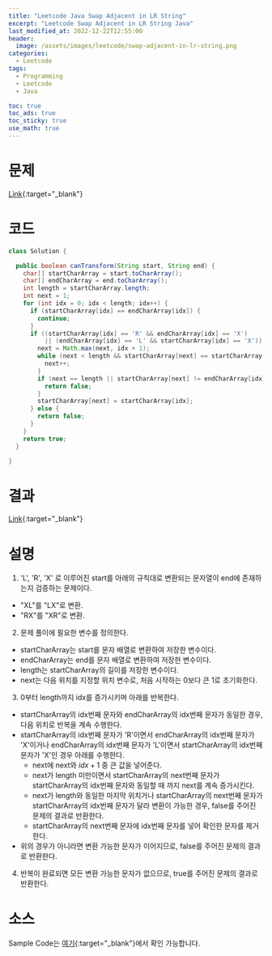 ```yaml
---
title: "Leetcode Java Swap Adjacent in LR String"
excerpt: "Leetcode Swap Adjacent in LR String Java"
last_modified_at: 2022-12-22T12:55:00
header:
  image: /assets/images/leetcode/swap-adjacent-in-lr-string.png
categories:
  - Leetcode
tags:
  - Programming
  - Leetcode
  - Java

toc: true
toc_ads: true
toc_sticky: true
use_math: true
---
```

# 문제
[Link](https://leetcode.com/problems/swap-adjacent-in-lr-string){:target="_blank"}

# 코드
```java
class Solution {

  public boolean canTransform(String start, String end) {
    char[] startCharArray = start.toCharArray();
    char[] endCharArray = end.toCharArray();
    int length = startCharArray.length;
    int next = 1;
    for (int idx = 0; idx < length; idx++) {
      if (startCharArray[idx] == endCharArray[idx]) {
        continue;
      }
      if ((startCharArray[idx] == 'R' && endCharArray[idx] == 'X')
          || (endCharArray[idx] == 'L' && startCharArray[idx] == 'X')) {
        next = Math.max(next, idx + 1);
        while (next < length && startCharArray[next] == startCharArray[idx]) {
          next++;
        }
        if (next == length || startCharArray[next] != endCharArray[idx]) {
          return false;
        }
        startCharArray[next] = startCharArray[idx];
      } else {
        return false;
      }
    }
    return true;
  }

}
```

# 결과
[Link](https://leetcode.com/problems/swap-adjacent-in-lr-string/submissions/863541987/){:target="_blank"}

# 설명
1. 'L', 'R', 'X' 로 이루어진 start를 아래의 규칙대로 변환되는 문자열이 end에 존재하는지 검증하는 문제이다.
- "XL"를 "LX"로 변환.
- "RX"를 "XR"로 변환.

2. 문제 풀이에 필요한 변수를 정의한다.
- startCharArray는 start를 문자 배열로 변환하여 저장한 변수이다.
- endCharArray는 end를 문자 배열로 변환하여 저장한 변수이다.
- length는 startCharArray의 길이를 저장한 변수이다.
- next는 다음 위치를 지정할 위치 변수로, 처음 시작하는 0보다 큰 1로 초기화한다.

3. 0부터 length까지 idx를 증가시키며 아래를 반복한다.
- startCharArray의 idx번째 문자와 endCharArray의 idx번째 문자가 동일한 경우, 다음 위치로 반복을 계속 수행한다.
- startCharArray의 idx번째 문자가 'R'이면서 endCharArray의 idx번째 문자가 'X'이거나 endCharArray의 idx번째 문자가 'L'이면서 startCharArray의 idx번째 문자가 'X'인 경우 아래를 수행한다.
  - next에 next와 $idx + 1$ 중 큰 값을 넣어준다.
  - next가 length 미만이면서 startCharArray의 next번째 문자가 startCharArray의 idx번째 문자와 동일할 때 까지 next를 계속 증가시킨다.
  - next가 length와 동일한 마지막 위치거나 startCharArray의 next번째 문자가 startCharArray의 idx번째 문자가 달라 변환이 가능한 경우, false를 주어진 문제의 결과로 반환한다.
  - startCharArray의 next번째 문자에 idx번째 문자를 넣어 확인한 문자를 제거한다.
- 위의 경우가 아니라면 변환 가능한 문자가 이어지므로, false를 주어진 문제의 결과로 반환한다.

4. 반복이 완료되면 모든 변환 가능한 문자가 없으므로, true를 주어진 문제의 결과로 반환한다.

# 소스
Sample Code는 [여기](https://github.com/GracefulSoul/leetcode/blob/master/src/main/java/gracefulsoul/problems/SwapAdjacentInLRString.java){:target="_blank"}에서 확인 가능합니다.